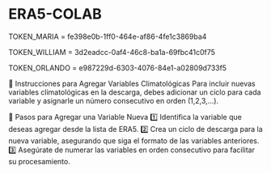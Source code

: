 # ERA5-COLAB

TOKEN_MARIA   = fe398e0b-1ff0-464e-af86-4fe1c3869ba4

TOKEN_WILLIAM = 3d2eadcc-0af4-46c8-ba1a-69fbc41c0f75

TOKEN_ORLANDO = e987229d-6303-4076-84e1-a02809d733f5

📌 Instrucciones para Agregar Variables Climatológicas
Para incluir nuevas variables climatológicas en la descarga, debes adicionar un ciclo para cada variable y asignarle un número consecutivo en orden (1,2,3,...).

🔧 Pasos para Agregar una Variable Nueva
1️⃣ Identifica la variable que deseas agregar desde la lista de ERA5.
2️⃣ Crea un ciclo de descarga para la nueva variable, asegurando que siga el formato de las variables anteriores.
3️⃣ Asegúrate de numerar las variables en orden consecutivo para facilitar su procesamiento.
